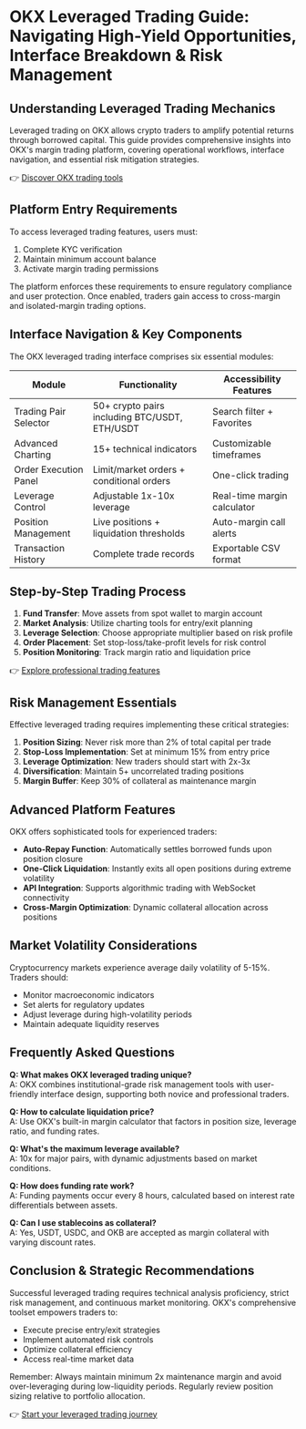# OKX Leveraged Trading Guide: Navigating High-Yield Opportunities, Interface Breakdown & Risk Management

## Understanding Leveraged Trading Mechanics

Leveraged trading on OKX allows crypto traders to amplify potential returns through borrowed capital. This guide provides comprehensive insights into OKX's margin trading platform, covering operational workflows, interface navigation, and essential risk mitigation strategies.

👉 [Discover OKX trading tools](https://bit.ly/okx-bonus)

## Platform Entry Requirements

To access leveraged trading features, users must:
1. Complete KYC verification
2. Maintain minimum account balance
3. Activate margin trading permissions

The platform enforces these requirements to ensure regulatory compliance and user protection. Once enabled, traders gain access to cross-margin and isolated-margin trading options.

## Interface Navigation & Key Components

The OKX leveraged trading interface comprises six essential modules:

| Module | Functionality | Accessibility Features |
|-------|---------------|------------------------|
| Trading Pair Selector | 50+ crypto pairs including BTC/USDT, ETH/USDT | Search filter + Favorites |
| Advanced Charting | 15+ technical indicators | Customizable timeframes |
| Order Execution Panel | Limit/market orders + conditional orders | One-click trading |
| Leverage Control | Adjustable 1x-10x leverage | Real-time margin calculator |
| Position Management | Live positions + liquidation thresholds | Auto-margin call alerts |
| Transaction History | Complete trade records | Exportable CSV format |

## Step-by-Step Trading Process

1. **Fund Transfer**: Move assets from spot wallet to margin account
2. **Market Analysis**: Utilize charting tools for entry/exit planning
3. **Leverage Selection**: Choose appropriate multiplier based on risk profile
4. **Order Placement**: Set stop-loss/take-profit levels for risk control
5. **Position Monitoring**: Track margin ratio and liquidation price

👉 [Explore professional trading features](https://bit.ly/okx-bonus)

## Risk Management Essentials

Effective leveraged trading requires implementing these critical strategies:

1. **Position Sizing**: Never risk more than 2% of total capital per trade
2. **Stop-Loss Implementation**: Set at minimum 15% from entry price
3. **Leverage Optimization**: New traders should start with 2x-3x
4. **Diversification**: Maintain 5+ uncorrelated trading positions
5. **Margin Buffer**: Keep 30% of collateral as maintenance margin

## Advanced Platform Features

OKX offers sophisticated tools for experienced traders:

- **Auto-Repay Function**: Automatically settles borrowed funds upon position closure
- **One-Click Liquidation**: Instantly exits all open positions during extreme volatility
- **API Integration**: Supports algorithmic trading with WebSocket connectivity
- **Cross-Margin Optimization**: Dynamic collateral allocation across positions

## Market Volatility Considerations

Cryptocurrency markets experience average daily volatility of 5-15%. Traders should:
- Monitor macroeconomic indicators
- Set alerts for regulatory updates
- Adjust leverage during high-volatility periods
- Maintain adequate liquidity reserves

## Frequently Asked Questions

**Q: What makes OKX leveraged trading unique?**  
A: OKX combines institutional-grade risk management tools with user-friendly interface design, supporting both novice and professional traders.

**Q: How to calculate liquidation price?**  
A: Use OKX's built-in margin calculator that factors in position size, leverage ratio, and funding rates.

**Q: What's the maximum leverage available?**  
A: 10x for major pairs, with dynamic adjustments based on market conditions.

**Q: How does funding rate work?**  
A: Funding payments occur every 8 hours, calculated based on interest rate differentials between assets.

**Q: Can I use stablecoins as collateral?**  
A: Yes, USDT, USDC, and OKB are accepted as margin collateral with varying discount rates.

## Conclusion & Strategic Recommendations

Successful leveraged trading requires technical analysis proficiency, strict risk management, and continuous market monitoring. OKX's comprehensive toolset empowers traders to:
- Execute precise entry/exit strategies
- Implement automated risk controls
- Optimize collateral efficiency
- Access real-time market data

Remember: Always maintain minimum 2x maintenance margin and avoid over-leveraging during low-liquidity periods. Regularly review position sizing relative to portfolio allocation.

👉 [Start your leveraged trading journey](https://bit.ly/okx-bonus)